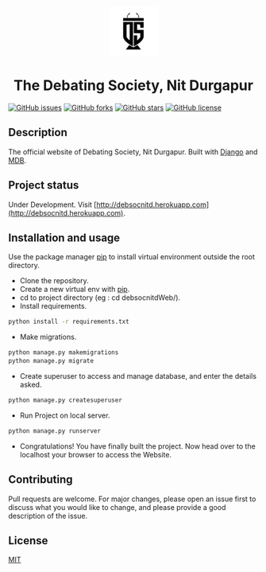 <p align="center">
  <a href="http://debsocnitd.herokuapp.com">
    <img alt="logo" src="sitewebapp/static/debsoclogo.png" width="100" />
  </a>
</p>
<h1 align="center">
  The Debating Society, Nit Durgapur
</h1>

<a href="https://github.com/rishav4101/debsocnitdWeb/issues"><img alt="GitHub issues" src="https://img.shields.io/github/issues/rishav4101/debsocnitdWeb"></a>
<a href="https://github.com/rishav4101/debsocnitdWeb/network"><img alt="GitHub forks" src="https://img.shields.io/github/forks/rishav4101/debsocnitdWeb"></a>
<a href="https://github.com/rishav4101/debsocnitdWeb/stargazers"><img alt="GitHub stars" src="https://img.shields.io/github/stars/rishav4101/debsocnitdWeb"></a>
<a href="https://github.com/rishav4101/debsocnitdWeb/LICENSE.md"><img alt="GitHub license" src="https://img.shields.io/github/license/rishav4101/debsocnitdWeb"></a>
## Description
The official website of Debating Society, Nit Durgapur. Built with [Django](https://www.djangoproject.com/) and [MDB](https://mdbootstrap.com/).

## Project status
Under Development. Visit [http://debsocnitd.herokuapp.com](http://debsocnitd.herokuapp.com).

## Installation and usage

Use the package manager [pip](https://pip.pypa.io/en/stable/) to install virtual environment outside the root directory.
* Clone the repository.
* Create a new virtual env with [pip](https://pip.pypa.io/en/stable/).
* cd to project directory (eg : cd debsocnitdWeb/).
* Install requirements.

```bash
python install -r requirements.txt
```
* Make migrations.
```bash
python manage.py makemigrations
python manage.py migrate
```
* Create superuser to access and manage database, and enter the details asked.
```bash
python manage.py createsuperuser
```
* Run Project on local server.

```bash
python manage.py runserver
```
* Congratulations! You have finally built the project. Now head over to the localhost your browser to access the Website.

## Contributing
Pull requests are welcome. For major changes, please open an issue first to discuss what you would like to change, and please provide a good description of the issue.



## License
[MIT](./LICENSE)
